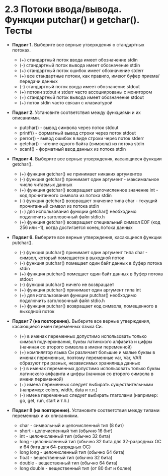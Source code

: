 # 2.3 Потоки ввода/вывода. Функции putchar() и getchar(). Тесты

* **Подвиг 1.** Выберите все верные утверждения о стандартных потоках.
  * (+) стандартный поток ввода имеет обозначение stdin
  * (-) стандартный поток вывода имеет обозначение stdin
  * (+) стандартный поток ошибок имеет обозначение stderr
  * (+) все стандартные потоки, как правило, имеют буфер приема/передачи данных
  * (-) стандартный поток ввода имеет обозначение stdout
  * (+) потоки stdout и stderr часто ассоциированы с монитором
  * (+) стандартный поток вывода имеет обозначение stdout
  * (+) поток stdin часто связан с клавиатурой

* **Подвиг 2.** Установите соответствия между функциями и их описаниями.
  * putchar() - вывод символа через поток stdout
  * printf() - форматный вывод строки через поток stdout
  * perror() - вывод ошибок в виде строки через поток stderr
  * getchar() - чтение одного байта (символа) из потока stdin
  * scanf() - форматный ввод данных из потока stdin

* **Подвиг 4.** Выберите все верные утверждения, касающиеся функции getchar().
  * (+) функция getchar() не принимает никаких аргументов
  * (-) функция getchar() принимает один аргумент - максимальное число читаемых данных
  * (+) функция getchar() возвращает целочисленное значение int - код прочитанного символа из потока stdin
  * (-) функция getchar() возвращает значение типа char - текущий прочитанный символ из потока stdin
  * (+) для использования функции getchar() необходимо подключить заголовочный файл stdio.h
  * (+) функция getchar() возвращает специальный символ EOF (код 256 или -1), когда достигается конец потока данных

* **Подвиг 6.** Выберите все верные утверждения, касающиеся функции putchar().
  * (-) функция putchar() принимает один аргумент типа char - символ, который помещается в выходной поток
  * (-) функция putchar() помещает один байт данных в буфер потока stdin
  * (+) функция putchar() помещает один байт данных в буфер потока stdout
  * (-) функция putchar() ничего не возвращает
  * (+) функция putchar() принимает один аргумент типа int
  * (+) для использования функции putchar() необходимо подключить заголовочный файл stdio.h
  * (+) функция putchar() возвращает код символа, помещенного в выходной поток

* **Подвиг 7 (на повторение).** Выберите все верные утверждения, касающиеся имен переменных языка Си.
  * (+) в именах переменных допустимо использовать только символ подчеркивания, буквы латинского алфавита и цифры (начиная со второго символа в имени переменной)
  * (+) компилятор языка Си различает большие и малые буквы в именах переменных, поэтому переменные var, Var, VAR образуют три разных, независимых хранилища данных
  * (-) в именах переменных допустимо использовать только буквы латинского алфавита и цифры (начиная со второго символа в имени переменной)
  * (+) имена переменных следует выбирать существительными (например: colors, width, data и т.п.)
  * (-) имена переменных следует выбирать глаголами (например: go, get, run, start и т.п.)

* **Подвиг 8 (на повторение).** Установите соответствия между типами переменных и их описаниями.
  * char - символьный и целочисленный тип (8 бит)
  * short - целочисленный тип (обычно 16 бит)
  * int - целочисленный тип (обычно 32 бита)
  * long - целочисленный тип (обычно 32 бита для 32-разрядных ОС и 64 бита для 64-разрядных ОС)
  * long long - целочисленный тип (обычно 64 бита)
  * float - вещественный тип (обычно 32 бита)
  * double - вещественный тип (обычно 64 бита)
  * long double - вещественный тип (от 80 бит и более)
